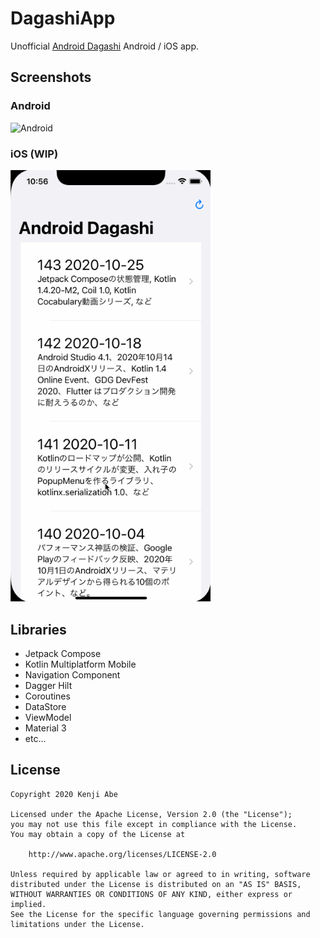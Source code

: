 DagashiApp
===

Unofficial [Android Dagashi](https://androiddagashi.github.io/) Android / iOS app.

## Screenshots

### Android

<img src="screenshots/Android.gif" alt="Android" width="320" />

### iOS (WIP)

<img src="screenshots/iOS.gif" alt="iOS" width="320" />

## Libraries

- Jetpack Compose
- Kotlin Multiplatform Mobile
- Navigation Component
- Dagger Hilt
- Coroutines
- DataStore
- ViewModel
- Material 3
- etc...

## License

```
Copyright 2020 Kenji Abe

Licensed under the Apache License, Version 2.0 (the "License");
you may not use this file except in compliance with the License.
You may obtain a copy of the License at

    http://www.apache.org/licenses/LICENSE-2.0

Unless required by applicable law or agreed to in writing, software
distributed under the License is distributed on an "AS IS" BASIS,
WITHOUT WARRANTIES OR CONDITIONS OF ANY KIND, either express or implied.
See the License for the specific language governing permissions and
limitations under the License.
```
